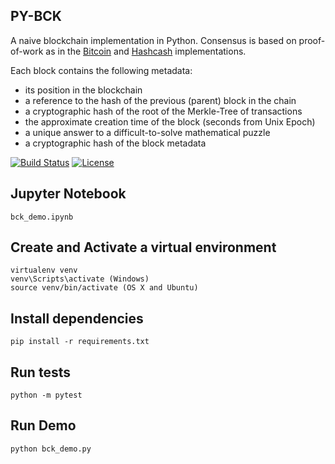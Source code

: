 ## PY-BCK
A naive blockchain implementation in Python. Consensus is based on proof-of-work as in the 
[Bitcoin](https://nakamotoinstitute.org/static/docs/bitcoin.pdf "Bitcoin: A Peer-to-Peer Electronic Cash System; S. Nakamoto; October 31, 2008") and 
[Hashcash](http://www.hashcash.org/hashcash.pdf "Hashcash - A Denial of Service Counter-Measure; A. Back; 2002") implementations.

Each block contains the following metadata:
* its position in the blockchain
* a reference to the hash of the previous (parent) block in the chain
* a cryptographic hash of the root of the Merkle-Tree of transactions
* the approximate creation time of the block (seconds from Unix Epoch)
* a unique answer to a difficult-to-solve mathematical puzzle
* a cryptographic hash of the block metadata

[![Build Status](https://travis-ci.com/dcarpintero/py-bck.svg?branch=master)](https://travis-ci.com/github/dcarpintero/py-bck)
[![License](https://img.shields.io/github/license/dcarpintero/py-bck)](https://github.com/dcarpintero/py-bck/blob/master/LICENSE)



## Jupyter Notebook
```
bck_demo.ipynb
```

## Create and Activate a virtual environment
```
virtualenv venv
venv\Scripts\activate (Windows)
source venv/bin/activate (OS X and Ubuntu)
```

## Install dependencies
```
pip install -r requirements.txt
```

## Run tests
```
python -m pytest
```

## Run Demo
```
python bck_demo.py
```